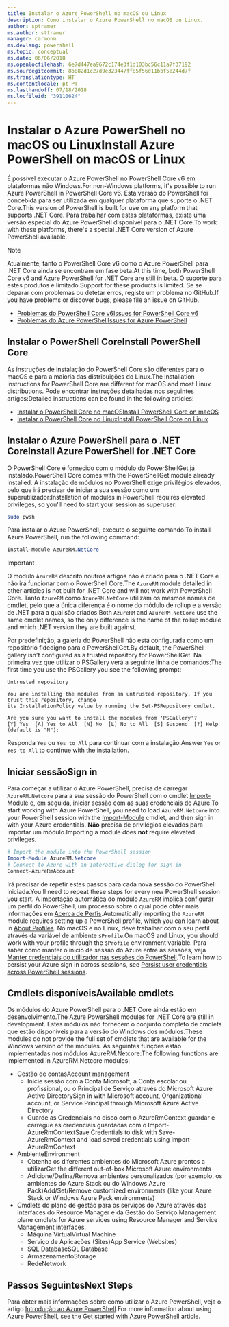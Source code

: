 ```yaml
---
title: Instalar o Azure PowerShell no macOS ou Linux
description: Como instalar o Azure PowerShell no macOS ou Linux.
author: sptramer
ms.author: sttramer
manager: carmonm
ms.devlang: powershell
ms.topic: conceptual
ms.date: 06/06/2018
ms.openlocfilehash: 6e7d447ea9672c174e3f1d103bc56c11a7f37192
ms.sourcegitcommit: 8b882d1c27d9e323447ff85f56d11bbf5e244d7f
ms.translationtype: HT
ms.contentlocale: pt-PT
ms.lasthandoff: 07/18/2018
ms.locfileid: "39110624"
---
```

# <a name="install-azure-powershell-on-macos-or-linux"></a><span data-ttu-id="5d2d7-103">Instalar o Azure PowerShell no macOS ou Linux</span><span class="sxs-lookup"><span data-stu-id="5d2d7-103">Install Azure PowerShell on macOS or Linux</span></span>

<span data-ttu-id="5d2d7-104">É possível executar o Azure PowerShell no PowerShell Core v6 em plataformas não Windows.</span><span class="sxs-lookup"><span data-stu-id="5d2d7-104">For non-Windows platforms, it's possible to run Azure PowerShell in PowerShell Core v6.</span></span> <span data-ttu-id="5d2d7-105">Esta versão do PowerShell foi concebida para ser utilizada em qualquer plataforma que suporte o .NET Core.</span><span class="sxs-lookup"><span data-stu-id="5d2d7-105">This version of PowerShell is built for use on any platform that supports .NET Core.</span></span> <span data-ttu-id="5d2d7-106">Para trabalhar com estas plataformas, existe uma versão especial do Azure PowerShell disponível para o .NET Core.</span><span class="sxs-lookup"><span data-stu-id="5d2d7-106">To work with these platforms, there's a special .NET Core version of Azure PowerShell available.</span></span>

> [!NOTE]
> <span data-ttu-id="5d2d7-107">Atualmente, tanto o PowerShell Core v6 como o Azure PowerShell para .NET Core ainda se encontram em fase beta.</span><span class="sxs-lookup"><span data-stu-id="5d2d7-107">At this time, both PowerShell Core v6 and Azure PowerShell for .NET Core are still in beta.</span></span>
> <span data-ttu-id="5d2d7-108">O suporte para estes produtos é limitado.</span><span class="sxs-lookup"><span data-stu-id="5d2d7-108">Support for these products is limited.</span></span> <span data-ttu-id="5d2d7-109">Se se deparar com problemas ou detetar erros, registe um problema no GitHub.</span><span class="sxs-lookup"><span data-stu-id="5d2d7-109">If you have problems or discover bugs, please file an issue on GitHub.</span></span>
>
> * [<span data-ttu-id="5d2d7-110">Problemas do PowerShell Core v6</span><span class="sxs-lookup"><span data-stu-id="5d2d7-110">Issues for PowerShell Core v6</span></span>](https://github.com/PowerShell/PowerShell/issues)
> * [<span data-ttu-id="5d2d7-111">Problemas do Azure PowerShell</span><span class="sxs-lookup"><span data-stu-id="5d2d7-111">Issues for Azure PowerShell</span></span>](https://github.com/azure/azure-docs-powershell/issues)

## <a name="install-powershell-core"></a><span data-ttu-id="5d2d7-112">Instalar o PowerShell Core</span><span class="sxs-lookup"><span data-stu-id="5d2d7-112">Install PowerShell Core</span></span>

<span data-ttu-id="5d2d7-113">As instruções de instalação do PowerShell Core são diferentes para o macOS e para a maioria das distribuições do Linux.</span><span class="sxs-lookup"><span data-stu-id="5d2d7-113">The installation instructions for PowerShell Core are different for macOS and most Linux distributions.</span></span>
<span data-ttu-id="5d2d7-114">Pode encontrar instruções detalhadas nos seguintes artigos:</span><span class="sxs-lookup"><span data-stu-id="5d2d7-114">Detailed instructions can be found in the following articles:</span></span>

* [<span data-ttu-id="5d2d7-115">Instalar o PowerShell Core no macOS</span><span class="sxs-lookup"><span data-stu-id="5d2d7-115">Install PowerShell Core on macOS</span></span>](/powershell/scripting/setup/installing-powershell-core-on-macos)
* [<span data-ttu-id="5d2d7-116">Instalar o PowerShell Core no Linux</span><span class="sxs-lookup"><span data-stu-id="5d2d7-116">Install PowerShell Core on Linux</span></span>](/powershell/scripting/setup/installing-powershell-core-on-linux)

## <a name="install-azure-powershell-for-net-core"></a><span data-ttu-id="5d2d7-117">Instalar o Azure PowerShell para o .NET Core</span><span class="sxs-lookup"><span data-stu-id="5d2d7-117">Install Azure PowerShell for .NET Core</span></span>

<span data-ttu-id="5d2d7-118">O PowerShell Core é fornecido com o módulo do PowerShellGet já instalado.</span><span class="sxs-lookup"><span data-stu-id="5d2d7-118">PowerShell Core comes with the PowerShellGet module already installed.</span></span> <span data-ttu-id="5d2d7-119">A instalação de módulos no PowerShell exige privilégios elevados, pelo que irá precisar de iniciar a sua sessão como um superutilizador:</span><span class="sxs-lookup"><span data-stu-id="5d2d7-119">Installation of modules in PowerShell requires elevated privileges, so you'll need to start your session as superuser:</span></span>

```bash
sudo pwsh
```

<span data-ttu-id="5d2d7-120">Para instalar o Azure PowerShell, execute o seguinte comando:</span><span class="sxs-lookup"><span data-stu-id="5d2d7-120">To install Azure PowerShell, run the following command:</span></span>

```powershell
Install-Module AzureRM.NetCore
```

> [!IMPORTANT]
> <span data-ttu-id="5d2d7-121">O módulo `AzureRM` descrito noutros artigos não é criado para o .NET Core e não irá funcionar com o PowerShell Core.</span><span class="sxs-lookup"><span data-stu-id="5d2d7-121">The `AzureRM` module detailed in other articles is not built for .NET Core and will not work with PowerShell Core.</span></span> <span data-ttu-id="5d2d7-122">Tanto `AzureRM` como `AzureRM.NetCore` utilizam os mesmos nomes de cmdlet, pelo que a única diferença é o nome do módulo de rollup e a versão de .NET para a qual são criados.</span><span class="sxs-lookup"><span data-stu-id="5d2d7-122">Both `AzureRM` and `AzureRM.NetCore` use the same cmdlet names, so the only difference is the name of the rollup module and which .NET version they are built against.</span></span>

<span data-ttu-id="5d2d7-123">Por predefinição, a galeria do PowerShell não está configurada como um repositório fidedigno para o PowerShellGet.</span><span class="sxs-lookup"><span data-stu-id="5d2d7-123">By default, the PowerShell gallery isn't configured as a trusted repository for PowerShellGet.</span></span> <span data-ttu-id="5d2d7-124">Na primeira vez que utilizar o PSGallery verá a seguinte linha de comandos:</span><span class="sxs-lookup"><span data-stu-id="5d2d7-124">The first time you use the PSGallery you see the following prompt:</span></span>

```output
Untrusted repository

You are installing the modules from an untrusted repository. If you trust this repository, change
its InstallationPolicy value by running the Set-PSRepository cmdlet.

Are you sure you want to install the modules from 'PSGallery'?
[Y] Yes  [A] Yes to All  [N] No  [L] No to All  [S] Suspend  [?] Help (default is "N"):
```

<span data-ttu-id="5d2d7-125">Responda `Yes` ou `Yes to All` para continuar com a instalação.</span><span class="sxs-lookup"><span data-stu-id="5d2d7-125">Answer `Yes` or `Yes to All` to continue with the installation.</span></span>

## <a name="sign-in"></a><span data-ttu-id="5d2d7-126">Iniciar sessão</span><span class="sxs-lookup"><span data-stu-id="5d2d7-126">Sign in</span></span>

<span data-ttu-id="5d2d7-127">Para começar a utilizar o Azure PowerShell, precisa de carregar `AzureRM.Netcore` para a sua sessão do PowerShell com o cmdlet [Import-Module](/powershell/module/Microsoft.PowerShell.Core/Import-Module) e, em seguida, iniciar sessão com as suas credenciais do Azure.</span><span class="sxs-lookup"><span data-stu-id="5d2d7-127">To start working with Azure PowerShell, you need to load `AzureRM.Netcore` into your PowerShell session with the [Import-Module](/powershell/module/Microsoft.PowerShell.Core/Import-Module) cmdlet, and then sign in with your Azure credentials.</span></span> <span data-ttu-id="5d2d7-128">__Não__ precisa de privilégios elevados para importar um módulo.</span><span class="sxs-lookup"><span data-stu-id="5d2d7-128">Importing a module does __not__ require elevated privileges.</span></span>

```powershell
# Import the module into the PowerShell session
Import-Module AzureRM.Netcore
# Connect to Azure with an interactive dialog for sign-in
Connect-AzureRmAccount
```

<span data-ttu-id="5d2d7-129">Irá precisar de repetir estes passos para cada nova sessão do PowerShell iniciada.</span><span class="sxs-lookup"><span data-stu-id="5d2d7-129">You'll need to repeat these steps for every new PowerShell session you start.</span></span> <span data-ttu-id="5d2d7-130">A importação automática do módulo `AzureRM` implica configurar um perfil do PowerShell, um processo sobre o qual pode obter mais informações em [Acerca de Perfis](/powershell/module/microsoft.powershell.core/about/about_profiles).</span><span class="sxs-lookup"><span data-stu-id="5d2d7-130">Automatically importing the `AzureRM` module requires setting up a PowerShell profile, which you can learn about in [About Profiles](/powershell/module/microsoft.powershell.core/about/about_profiles).</span></span>
<span data-ttu-id="5d2d7-131">No macOS e no Linux, deve trabalhar com o seu perfil através da variável de ambiente `$Profile`.</span><span class="sxs-lookup"><span data-stu-id="5d2d7-131">On macOS and Linux, you should work with your profile through the `$Profile` environment variable.</span></span> <span data-ttu-id="5d2d7-132">Para saber como manter o início de sessão do Azure entre as sessões, veja [Manter credenciais do utilizador nas sessões do PowerShell](context-persistence.md).</span><span class="sxs-lookup"><span data-stu-id="5d2d7-132">To learn how to persist your Azure sign in across sessions, see [Persist user credentials across PowerShell sessions](context-persistence.md).</span></span>

## <a name="available-cmdlets"></a><span data-ttu-id="5d2d7-133">Cmdlets disponíveis</span><span class="sxs-lookup"><span data-stu-id="5d2d7-133">Available cmdlets</span></span>

<span data-ttu-id="5d2d7-134">Os módulos do Azure PowerShell para o .NET Core ainda estão em desenvolvimento.</span><span class="sxs-lookup"><span data-stu-id="5d2d7-134">The Azure PowerShell modules for .NET Core are still in development.</span></span> <span data-ttu-id="5d2d7-135">Estes módulos não fornecem o conjunto completo de cmdlets que estão disponíveis para a versão do Windows dos módulos.</span><span class="sxs-lookup"><span data-stu-id="5d2d7-135">These modules do not provide the full set of cmdlets that are available for the Windows version of the modules.</span></span> <span data-ttu-id="5d2d7-136">As seguintes funções estão implementadas nos módulos AzureRM.Netcore:</span><span class="sxs-lookup"><span data-stu-id="5d2d7-136">The following functions are implemented in AzureRM.Netcore modules:</span></span>

* <span data-ttu-id="5d2d7-137">Gestão de contas</span><span class="sxs-lookup"><span data-stu-id="5d2d7-137">Account management</span></span>
  * <span data-ttu-id="5d2d7-138">Inicie sessão com a Conta Microsoft, a Conta escolar ou profissional, ou o Principal de Serviço através do Microsoft Azure Active Directory</span><span class="sxs-lookup"><span data-stu-id="5d2d7-138">Sign in with Microsoft account, Organizational account, or Service Principal through Microsoft Azure Active Directory</span></span>
  * <span data-ttu-id="5d2d7-139">Guarde as Credenciais no disco com o AzureRmContext guardar e carregue as credenciais guardadas com o Import-AzureRmContext</span><span class="sxs-lookup"><span data-stu-id="5d2d7-139">Save Credentials to disk with Save-AzureRmContext and load saved credentials using Import-AzureRmContext</span></span>
* <span data-ttu-id="5d2d7-140">Ambiente</span><span class="sxs-lookup"><span data-stu-id="5d2d7-140">Environment</span></span>
  * <span data-ttu-id="5d2d7-141">Obtenha os diferentes ambientes do Microsoft Azure prontos a utilizar</span><span class="sxs-lookup"><span data-stu-id="5d2d7-141">Get the different out-of-box Microsoft Azure environments</span></span>
  * <span data-ttu-id="5d2d7-142">Adicione/Defina/Remova ambientes personalizados (por exemplo, os ambientes do Azure Stack ou do Windows Azure Pack)</span><span class="sxs-lookup"><span data-stu-id="5d2d7-142">Add/Set/Remove customized environments (like your Azure Stack or Windows Azure Pack environments)</span></span>
* <span data-ttu-id="5d2d7-143">Cmdlets do plano de gestão para os serviços do Azure através das interfaces do Resource Manager e da Gestão do Serviço.</span><span class="sxs-lookup"><span data-stu-id="5d2d7-143">Management plane cmdlets for Azure services using Resource Manager and Service Management interfaces.</span></span>
  * <span data-ttu-id="5d2d7-144">Máquina Virtual</span><span class="sxs-lookup"><span data-stu-id="5d2d7-144">Virtual Machine</span></span>
  * <span data-ttu-id="5d2d7-145">Serviço de Aplicações (Sites)</span><span class="sxs-lookup"><span data-stu-id="5d2d7-145">App Service (Websites)</span></span>
  * <span data-ttu-id="5d2d7-146">SQL Database</span><span class="sxs-lookup"><span data-stu-id="5d2d7-146">SQL Database</span></span>
  * <span data-ttu-id="5d2d7-147">Armazenamento</span><span class="sxs-lookup"><span data-stu-id="5d2d7-147">Storage</span></span>
  * <span data-ttu-id="5d2d7-148">Rede</span><span class="sxs-lookup"><span data-stu-id="5d2d7-148">Network</span></span>

## <a name="next-steps"></a><span data-ttu-id="5d2d7-149">Passos Seguintes</span><span class="sxs-lookup"><span data-stu-id="5d2d7-149">Next Steps</span></span>

<span data-ttu-id="5d2d7-150">Para obter mais informações sobre como utilizar o Azure PowerShell, veja o artigo [Introdução ao Azure PowerShell](get-started-azureps.md).</span><span class="sxs-lookup"><span data-stu-id="5d2d7-150">For more information about using Azure PowerShell, see the [Get started with Azure PowerShell](get-started-azureps.md) article.</span></span>
